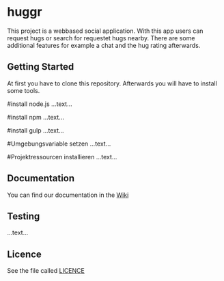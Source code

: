 huggr
=====

This project is a webbased social application.
With this app users can request hugs or search for requestet hugs nearby. There are some additional features for example a chat and the hug rating afterwards.

Getting Started
-----

At first you have to clone this repository. Afterwards you will have to install some tools.

#install node.js
...text...

#install npm
...text...

#install gulp
...text...

#Umgebungsvariable setzen
...text...

#Projektressourcen installieren
...text...

Documentation
-----

You can find our documentation in the [Wiki](https://github.com/a3rosol/huggr/wiki/Documentation)

Testing
-----

...text...


Licence
-----

See the file called [LICENCE](https://github.com/a3rosol/huggr/blob/master/LICENSE)
